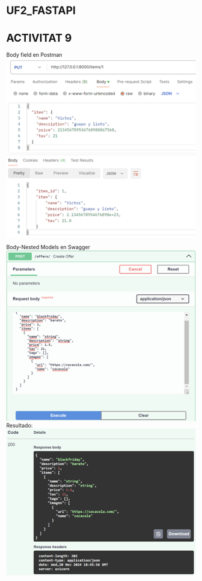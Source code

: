 # UF2_FASTAPI

# ACTIVITAT 9

Body field en Postman
![Body field en Postman](postman_bodyfield.png)

Body-Nested Models en Swagger
![Body-Nested Models en Swagger](swagger_body-nested_models.png)
Resultado:
![Body-Nested Models en Swagger](swaggerresultado_body-nested_models.png)